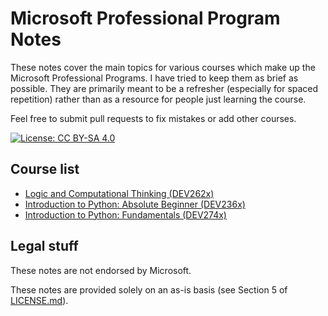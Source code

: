 # Microsoft Professional Program Notes

These notes cover the main topics for various courses which make up the Microsoft Professional Programs. I have tried to keep them as brief as possible. They are primarily meant to be a refresher (especially for spaced repetition) rather than as a resource for people just learning the course.

Feel free to submit pull requests to fix mistakes or add other courses.

[![License: CC BY-SA 4.0](https://img.shields.io/badge/License-CC%20BY--SA%204.0-lightgrey.svg)](https://creativecommons.org/licenses/by-sa/4.0/)

## Course list

* [Logic and Computational Thinking (DEV262x)](Logic%20and%20Computational%20Thinking.md)
* [Introduction to Python: Absolute Beginner (DEV236x)](Introduction%20to%20Python%3A%20Absolute%20Beginner.md)
* [Introduction to Python: Fundamentals (DEV274x)](Introduction%20to%20Python%3A%20Fundamentals.md)

## Legal stuff

These notes are not endorsed by Microsoft.

These notes are provided solely on an as-is basis (see Section 5 of [LICENSE.md](LICENSE.md#section-5--disclaimer-of-warranties-and-limitation-of-liability)).
